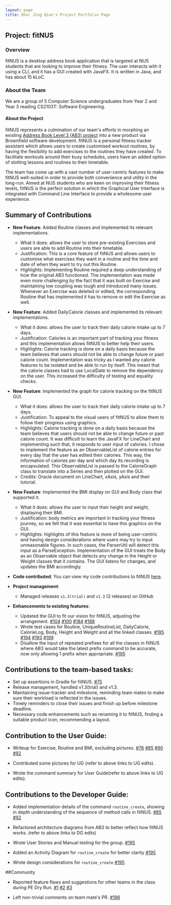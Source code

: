 ```yaml
---
layout: page
title: Khor Jing Qian's Project Portfolio Page
---
```


## Project: fitNUS

### Overview

fitNUS is a desktop address book application that is targeted at NUS students that are looking to improve their fitness.
The user interacts with it using a CLI, and it has a GUI created with JavaFX. It is written in Java, and has about 15
kLoC.

### About the Team

We are a group of 5 Computer Science undergraduates from Year 2 and Year 3 reading CS2103T: Software Engineering.

#### About the Project

fitNUS represents a culmination of our team's efforts in morphing an existing [Address Book Level 3 (AB3) project](https://github.com/se-edu/addressbook-level3)
into a new product via Brownfield software development. fitNUS is a personal fitness tracker assistant which allows
users to create customised workout routines, by having the flexibility to add exercises to the routines they have
created. To facilitate workouts around their busy schedules, users have an added option of slotting lessons and routines
to their timetable.

The team has come up with a vast number of user-centric features to make fitNUS well-suited in order to provide both
convenience and utility in the long-run. Aimed at NUS students who are keen on improving their fitness levels, fitNUS is
the perfect solution in which the Graphical User Interface is integrated with Command Line Interface to provide a
wholesome user experience.

## Summary of Contributions

* **New Feature**: Added Routine classes and implemented its relevant implementations.
  * What it does: allows the user to store pre-existing Exercises and users are able to add Routine into their timetable.
  * Justification: This is a core feature of fitNUS and allows users to customise what exercises they want in a routine and the time and date of when they want to try out this Routine.
  * Highlights: Implementing Routine required a deep understanding of how the original AB3 functioned. The implementation was made even more challenging by the fact that
  it was built on Exercise and maintaining low coupling was tough and introduced many issues. Whenever an Exercise was deleted or edited, the corresponding Routine that has implemented it has to remove or edit the Exercise as well.

* **New Feature**: Added DailyCalorie classes and implemented its relevant implementations.
  * What it does: allows the user to track their daily calorie intake up to 7 days.
  * Justification: Calories is an important part of tracking your fitness and this implementation allows fitNUS to better help their users.
  * Highlights: Calorie tracking is done on a daily basis because the team believes that users should not be able to change future or past calorie count.  Implementation was tricky as I wanted any calorie features to be isolated and be able to run by itself. This meant that the calorie classes had to use LocalDate to remove the dependency on the user. This increased the difficulty of testing and equality checks.

* **New Feature**: Implemented the graph for calorie tracking on the fitNUS GUI.
  * What it does: allows the user to track their daily calorie intake up to 7 days.
  * Justification: To appeal to the visual users of fitNUS to allow them to follow their progress using graphics.
  * Highlights: Calorie tracking is done on a daily basis because the team believes that users should not be able to change future or past calorie count. It was difficult to learn the JavaFX for LineChart and implementing such that, it responds to user input of calories. I chose to implement the feature as an ObservableList of calorie entries for every day that the user has edited their calories. This way, the information of calories per day and which day its recording is encapsulated. This ObservableList is passed to the CalorieGraph class to translate into a Series and then plotted on the GUI.
  * Credits: Oracle document on LineChart, xAxis, yAxis and their tutorial.

* **New Feature**: Implemented the BMI display on GUI and Body class that supported it.
    * What it does: allows the user to input their height and weight, displaying their BMI.
    * Justification: body metrics are important in tracking your fitness journey, so we felt that it was essential to have this graphics on the GUI.
    * Highlights:  highlights of this feature is more of being user-centric and having design considerations where users may try to input unreasonable figures. In such cases, the ParserUtil will detect this input as a ParseException. Implementation of the GUI treats the Body as an Observable object that detects any change in the Height or Weight classes that it contains. The GUI listens for changes, and updates the BMI accordingly.

* **Code contributed**: You can view my code contributions to fitNUS [here](https://nus-cs2103-ay2021s1.github.io/tp-dashboard/#breakdown=true&search=&sort=groupTitle&sortWithin=title&since=2020-08-14&timeframe=commit&mergegroup=&groupSelect=groupByRepos&checkedFileTypes=docs~functional-code~test-code~other&tabOpen=true&tabType=authorship&tabAuthor=khor-jingqian&tabRepo=AY2021S1-CS2103T-T09-2%2Ftp%5Bmaster%5D&authorshipIsMergeGroup=false&authorshipFileTypes=docs~functional-code~test-code~other).

* **Project management**:
  * Managed releases `v1.3(trial)` and `v1.3` (2 releases) on GitHub

* **Enhancements to existing features**:
  * Updated the GUI to fit our vision for fitNUS, adjusting the arrangement. [#104](https://github.com/AY2021S1-CS2103T-T09-2/tp/pull/104) [#100](https://github.com/AY2021S1-CS2103T-T09-2/tp/pull/100) [#184](https://github.com/AY2021S1-CS2103T-T09-2/tp/pull/184) [#188](https://github.com/AY2021S1-CS2103T-T09-2/tp/pull/188)
  * Wrote test cases for Routine, UniqueRoutineList, DailyCalorie, CalorieLog, Body, Height and Weight and all the
  linked classes. [#195](https://github.com/AY2021S1-CS2103T-T09-2/tp/pull/195) [#194](https://github.com/AY2021S1-CS2103T-T09-2/tp/pull/194) [#193](https://github.com/AY2021S1-CS2103T-T09-2/tp/pull/193) [#199](https://github.com/AY2021S1-CS2103T-T09-2/tp/pull/199)
  * Disallow the input of repeated prefixes for all the classes in fitNUS where AB3 would take the latest prefix command to be accurate, now only allowing 1 prefix when appropriate.  [#195](https://github.com/AY2021S1-CS2103T-T09-2/tp/pull/195)

## Contributions to the team-based tasks:

* Set up assertions in Gradle for fitNUS. [#75](https://github.com/AY2021S1-CS2103T-T09-2/tp/pull/75)
* Release management, handled v1.3(trial) and v1.3.
* Maintaining issue-tracker and milestone, reminding team mates to make sure their workload is reflected in the issues.
* Timely reminders to close their issues and finish up before milestone deadline.
* Necessary code enhancements such as renaming it to fitNUS, finding a suitable product icon, recommending a layout.

## Contribution to the User Guide:

* Writeup for Exercise, Routine and BMI, excluding pictures. [#76](https://github.com/AY2021S1-CS2103T-T09-2/tp/pull/76) [#85](https://github.com/AY2021S1-CS2103T-T09-2/tp/pull/85) [#90](https://github.com/AY2021S1-CS2103T-T09-2/tp/pull/90) [#92](https://github.com/AY2021S1-CS2103T-T09-2/tp/pull/92) 

* Contributed some pictures for UG (refer to above links to UG edits).

* Wrote the command summary for User Guide(refer to above links to UG edits).

## Contributions to the Developer Guide:

* Added implementation details of the command `routine_create`, showing in depth understanding of the sequence of method calls in fitNUS. [#85](https://github.com/AY2021S1-CS2103T-T09-2/tp/pull/85) [#92](https://github.com/AY2021S1-CS2103T-T09-2/tp/pull/92)

* Refactored architecture diagrams from AB3 to better reflect how fitNUS works. (refer to above links to DG edits)

* Wrote User Stories and Manual testing for the group. [#195](https://github.com/AY2021S1-CS2103T-T09-2/tp/pull/195)

* Added an Activity Diagram for `routine_create` for better clarity [#195](https://github.com/AY2021S1-CS2103T-T09-2/tp/pull/195)

* Wrote design considerations for `routine_create` [#195](https://github.com/AY2021S1-CS2103T-T09-2/tp/pull/195)

##Community
  * Reported feature flaws and suggestions for other teams in the class during PE Dry Run. [#1](https://github.com/khor-jingqian/ped/issues/1) [#2](https://github.com/khor-jingqian/ped/issues/1) [#3](https://github.com/khor-jingqian/ped/issues/3)
  
  * Left non-trivial comments on team mate's PR. [#196](https://github.com/AY2021S1-CS2103T-T09-2/tp/pull/196)


